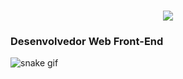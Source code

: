 <h1 align="center">
    <img src="https://readme-typing-svg.herokuapp.com/?font=Righteous&size=35&center=true&vCenter=true&width=500&height=70&duration=4000&lines=Seja+bem+vindo;+Me+chamo+rodrigo!;" />
</h1>
<h3>Desenvolvedor Web Front-End </h3>


![snake gif](https://github.com/RodrigoJPSilva/RodrigoJPSilva/blob/output/github-contribution-grid-snake.gif)

<!--
**RodrigoJPSilva/RodrigoJPSilva** is a ✨ _special_ ✨ repository because its `README.md` (this file) appears on your GitHub profile.

Here are some ideas to get you started:

- 🔭 I’m currently working on ...
- 🌱 I’m currently learning ...
- 👯 I’m looking to collaborate on ...
- 🤔 I’m looking for help with ...
- 💬 Ask me about ...
- 📫 How to reach me: ...
- 😄 Pronouns: ...
- ⚡ Fun fact: ...
-->
